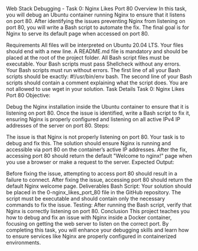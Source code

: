 Web Stack Debugging - Task 0: Nginx Likes Port 80
Overview
In this task, you will debug an Ubuntu container running Nginx to ensure that it listens on port 80. After identifying the issues preventing Nginx from listening on port 80, you will write a Bash script to automate the fix. The final goal is for Nginx to serve its default page when accessed on port 80.

Requirements
All files will be interpreted on Ubuntu 20.04 LTS.
Your files should end with a new line.
A README.md file is mandatory and should be placed at the root of the project folder.
All Bash script files must be executable.
Your Bash scripts must pass Shellcheck without any errors.
Your Bash scripts must run without errors.
The first line of all your Bash scripts should be exactly: #!/usr/bin/env bash.
The second line of your Bash scripts should contain a comment explaining what the script does.
You are not allowed to use wget in your solution.
Task Details
Task 0: Nginx Likes Port 80
Objective:

Debug the Nginx installation inside the Ubuntu container to ensure that it is listening on port 80.
Once the issue is identified, write a Bash script to fix it, ensuring Nginx is properly configured and listening on all active IPv4 IP addresses of the server on port 80.
Steps:

The issue is that Nginx is not properly listening on port 80. Your task is to debug and fix this.
The solution should ensure Nginx is running and accessible via port 80 on the container’s active IP addresses.
After the fix, accessing port 80 should return the default "Welcome to nginx!" page when you use a browser or make a request to the server.
Expected Output:

Before fixing the issue, attempting to access port 80 should result in a failure to connect.
After fixing the issue, accessing port 80 should return the default Nginx welcome page.
Deliverables
Bash Script:
Your solution should be placed in the 0-nginx_likes_port_80 file in the GitHub repository.
The script must be executable and should contain only the necessary commands to fix the issue.
Testing:
After running the Bash script, verify that Nginx is correctly listening on port 80.
Conclusion
This project teaches you how to debug and fix an issue with Nginx inside a Docker container, focusing on getting the web server to listen on the correct port. By completing this task, you will enhance your debugging skills and learn how to ensure services like Nginx are properly configured in containerized environments.
